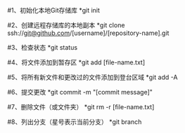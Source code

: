 #1、初始化本地Git存储库
*git init

#2、创建远程存储库的本地副本
*git clone ssh://git@github.com/[username]/[repository-name].git

#3、检查状态
*git status

#4、将文件添加到暂存区
*git add [file-name.txt]

#5、将所有新文件和更改过的文件添加到登台区域
*git add -A

#6、提交更改
*git commit -m "[commit message]"

#7、删除文件（或文件夹）
*git rm -r [file-name.txt]

#8、列出分支（星号表示当前分支）
*git branch